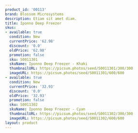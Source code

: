 ```yaml
---
product_id: '00113'
brand: Blossom Microsystems
description: Etiam sit amet diam.
title: Iponno Deep Freezer
skus:
- available: true
  condition: New
  currentPrice: '62.98'
  discount: '0.0'
  oldPrice: '62.98'
  promotion: false
  sku: S0011301
  skuName: Iponno Deep Freezer - Khaki
  thumbnailURL: https://picsum.photos/seed/S0011301/300/300
  imageURL: https://picsum.photos/seed/S0011301/600/600
- available: true
  condition: New
  currentPrice: '32.93'
  discount: '0.0'
  oldPrice: '32.93'
  promotion: false
  sku: S0011302
  skuName: Iponno Deep Freezer - Cyan
  thumbnailURL: https://picsum.photos/seed/S0011302/300/300
  imageURL: https://picsum.photos/seed/S0011302/600/600
layout: product
---
```

